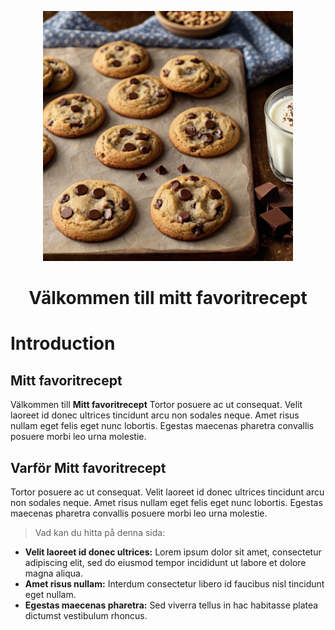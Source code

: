 <p align="center">
  <img src="documentation\readme\chocolate_chip_cookies_recipe_3.jpg" alt="Mitt favoritrecept Logo" style="width: 400px; height: 400px;">
</p>
<h1 align="center">Välkommen till mitt favoritrecept</h1>


# Introduction

## Mitt favoritrecept

Välkommen till **Mitt favoritrecept** 
Tortor posuere ac ut consequat. Velit laoreet id donec ultrices tincidunt arcu non sodales neque. Amet risus nullam eget felis eget nunc lobortis. Egestas maecenas pharetra convallis posuere morbi leo urna molestie.


## Varför Mitt favoritrecept

Tortor posuere ac ut consequat. Velit laoreet id donec ultrices tincidunt arcu non sodales neque. Amet risus nullam eget felis eget nunc lobortis. Egestas maecenas pharetra convallis posuere morbi leo urna molestie. 
> Vad kan du hitta på denna sida:

- **Velit laoreet id donec ultrices:** Lorem ipsum dolor sit amet, consectetur adipiscing elit, sed do eiusmod tempor incididunt ut labore et dolore magna aliqua.
- **Amet risus nullam:** Interdum consectetur libero id faucibus nisl tincidunt eget nullam. 
- **Egestas maecenas pharetra:** Sed viverra tellus in hac habitasse platea dictumst vestibulum rhoncus. 
